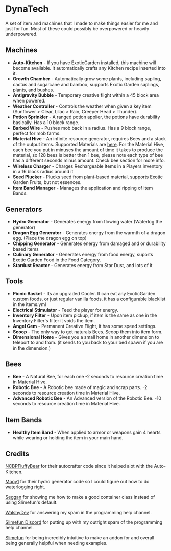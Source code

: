 # DynaTech
A set of item and machines that I made to make things easier for me and just for fun.
Most of these could possibly be overpowered or heavily underpowered.

## Machines
- **Auto-Kitchen** - If you have ExoticGarden installed, this machine will become available. It automatically crafts any Kitchen recipe inserted into it.
- **Growth Chamber** - Automatically grow some plants, including sapling, cactus and sugarcane and bamboo, supports Exotic Garden saplings, plants, and bushes.
- **Antigravity Bubble** - Temporary creative flight within a 45 block area when powered.
- **Weather Controller** - Controls the weather when given a key item (Sunflower > Clear, Lilac > Rain, Creeper Head > Thunder).
- **Potion Sprinkler** - A ranged potion applier, the potions have durability basically. Has a 10 block range.
- **Barbed Wire** - Pushes mob back in a radius. Has a 9 block range, perfect for mob farms.
- **Material Hive** - An infinite resource generator, requires Bees and a stack of the output items. Supported Materials are [here](https://github.com/ProfElements/DynaTech/blob/1b6aee96937da31c7bdb84df284392530149ce63/src/main/java/me/profelements/dynatech/items/electric/MaterialHive.java#L169). For the Material Hive, each bee you put in minuses the amount of time it takes to produce the material, so 128 bees is better then 1 bee, please note each type of bee has a different seconds minus amount. Check bee section for more info.
- **Wireless Charger** - Charges Rechargeable Items in a Players inventory in a 16 block radius around it
- **Seed Plucker** - Plucks seed from plant-based material, supports Exotic Garden Fruits, but not essences.
- **Item Band Manager** - Manages the application and ripping of Item Bands.

## Generators
- **Hydro Generator** - Generates energy from flowing water (Waterlog the generator)
- **Dragon Egg Generator** - Generates energy from the warmth of a dragon egg. (Place the dragon egg on top)
- **Chipping Generator** - Generates energy from damaged and or durability based items
- **Culinary Generator** - Generates energy from food energy, suports Exotic Garden Food in the Food Category.
- **Stardust Reactor** - Generates energy from Star Dust, and lots of it

## Tools
- **Picnic Basket** - Its an upgraded Cooler. It can eat any ExoticGarden custom foods, or just regular vanilla foods, it has a configurable blacklist in the items.yml
- **Electrical Stimulator** - Feed the player for energy. 
- **Inventory Filter** - Upon item pickup, if item is the same as one in the Inventory Filter's filter it voids the item.
- **Angel Gem** - Permanent Creative Flight, it has some speed settings.
- **Scoop** - The only way to get naturals Bees. Scoop them into item form.
- **Dimensional Home** - Gives you a small home in another dimension to teleport to and from. (it sends to you back to your bed spawn if you are in the dimension.)

## Bees 
- **Bee** - A Natural Bee, for each one -2 seconds to resource creation time in Material Hive.
- **Robotic Bee** - A Robotic bee made of magic and scrap parts. -2 seconds to resource creation time in Material Hive.
- **Advanced Robotic Bee** - An Advanced version of the Robotic Bee. -10 seconds to resource creation time in Material Hive.

## Item Bands 
- **Healthy Item Band** - When applied to armor or weapons gain 4 hearts while wearing or holding the item in your main hand.

## Credits
 [NCBPFluffyBear](https://github.com/ncbpfluffybear) for their autocrafter code since it helped alot with the Auto-Kitchen.

 [Mooy1](https://github.com/mooy1) for their hydro generator code so I could figure out how to do waterlogging right.

 [Seggan](https://github.com/seggan) for showing me how to make a good container class instead of using Slimefun's default.

 [WalshyDev](https://github.com/WalshyDev) for answering my spam in the programming help channel.

 [Slimefun Discord](https://slimefun.dev/discord) for putting up with my outright spam of the programming help channel.

 [Slimefun](https://github.com/slimefun/slimefun4) for being incredibly intuitive to make an addon for and overall being generally helpful when needing examples.
